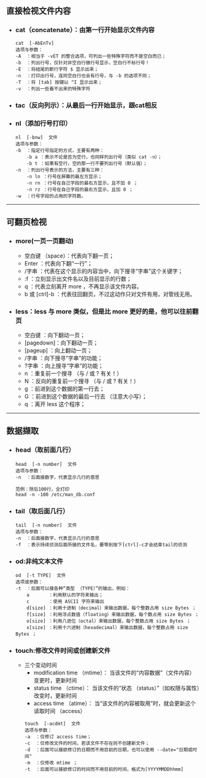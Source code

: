 ## 直接检视文件内容
- ### cat（concatenate）：由第一行开始显示文件内容
    ```
    cat  [-AbEnTv]
    选项与参数：
    -A  ：相当于 -vET 的整合选项，可列出一些特殊字符而不是空白而已；
    -b  ：列出行号，仅针对非空白行做行号显示，空白行不标行号！
    -E  ：将结尾的断行字符 $ 显示出来；
    -n  ：打印出行号，连同空白行也会有行号，与 -b 的选项不同；
    -T  ：将 [tab] 按键以 ^I 显示出来；
    -v  ：列出一些看不出来的特殊字符
    ```
- ### tac（反向列示）：从最后一行开始显示，跟cat相反
- ### nl（添加行号打印）
    ```
    nl  [-bnw]  文件
    选项与参数：
    -b  ：指定行号指定的方式，主要有两种：
        -b a ：表示不论是否为空行，也同样列出行号（类似 cat -n）；
        -b t ：如果有空行，空的那一行不要列出行号（默认值）；
    -n  ：列出行号表示的方法，主要有三种：
        -n ln ：行号在屏幕的最左方显示；
        -n rn ：行号在自己字段的最右方显示，且不加 0 ；
        -n rz ：行号在自己字段的最右方显示，且加 0 ；
    -w  ：行号字段的占用的字符数。
    ```
---
## 可翻页检视
- ### more(一页一页翻动)
  - 空白键 （space）：代表向下翻一页；
  - Enter ：代表向下翻“一行”；
  - /字串 ：代表在这个显示的内容当中，向下搜寻“字串”这个关键字；
  - :f ：立刻显示出文件名以及目前显示的行数；
  - q ：代表立刻离开 more ，不再显示该文件内容。
  - b 或 [ctrl]-b ：代表往回翻页，不过这动作只对文件有用，对管线无用。
- ### less：less 与 more 类似，但是比 more 更好的是，他可以往前翻页
  - 空白键 ：向下翻动一页；
  - [pagedown]：向下翻动一页；
  - [pageup] ：向上翻动一页；
  - /字串 ：向下搜寻“字串”的功能；
  - ?字串 ：向上搜寻“字串”的功能；
  - n ：重复前一个搜寻 （与 / 或 ? 有关！）
  - N ：反向的重复前一个搜寻 （与 / 或 ? 有关！）
  - g ：前进到这个数据的第一行去；
  - G ：前进到这个数据的最后一行去 （注意大小写）；
  - q ：离开 less 这个程序；
---
## 数据撷取
- ### head（取前面几行）
    ```
    head  [-n number]  文件
    选项与参数：
    -n  ：后面接数字，代表显示几行的意思

    范例：除后100行，全打印
    head -n -100 /etc/man_db.conf
    ```
- ### tail（取后面几行）
    ```
    tail  [-n number]  文件
    选项与参数：
    -n  ：后面接数字，代表显示几行的意思
    -f  ：表示持续侦测后面所接的文件名，要等到按下[ctrl]-c才会结束tail的侦测
    ```
- ### od:非纯文本文件
    ```
    od  [-t TYPE]  文件
    选项或参数：
    -t  ：后面可以接各种“类型 （TYPE）”的输出，例如：
        a       ：利用默认的字符来输出；
        c       ：使用 ASCII 字符来输出
        d[size] ：利用十进制（decimal）来输出数据，每个整数占用 size Bytes ；
        f[size] ：利用浮点数值（floating）来输出数据，每个数占用 size Bytes ；
        o[size] ：利用八进位（octal）来输出数据，每个整数占用 size Bytes ；
        x[size] ：利用十六进制（hexadecimal）来输出数据，每个整数占用 size Bytes ；
    ```
- ### touch:修改文件时间或创建新文件
  - 三个变动时间
    - modification time （mtime）： 当该文件的“内容数据”（文件内容）变更时，更新时间
    - status time （ctime）： 当该文件的“状态 （status）”（如权限与属性）改变时，更新时间
    - access time （atime）： 当“该文件的内容被取用”时，就会更新这个读取时间 （access）
    ```
    touch  [-acdmt]  文件
    选项与参数：
    -a  ：仅修订 access time；
    -c  ：仅修改文件的时间，若该文件不存在则不创建新文件；
    -d  ：后面可以接欲修订的日期而不用目前的日期，也可以使用 --date="日期或时间"
    -m  ：仅修改 mtime ；
    -t  ：后面可以接欲修订的时间而不用目前的时间，格式为[YYYYMMDDhhmm]
    ```